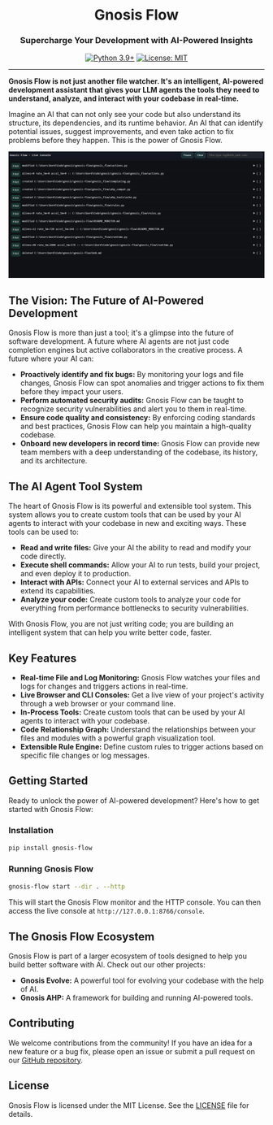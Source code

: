 <div align="center">
  <h1>Gnosis Flow</h1>
  <h3>Supercharge Your Development with AI-Powered Insights</h3>
</div>

<div align="center">

[![Python 3.9+](https://img.shields.io/badge/python-3.9+-blue.svg)](https://www.python.org/downloads/release/python-390/)
[![License: MIT](https://img.shields.io/badge/License-MIT-yellow.svg)](https://opensource.org/licenses/MIT)

</div>

---

**Gnosis Flow is not just another file watcher. It's an intelligent, AI-powered development assistant that gives your LLM agents the tools they need to understand, analyze, and interact with your codebase in real-time.**

Imagine an AI that can not only see your code but also understand its structure, its dependencies, and its runtime behavior. An AI that can identify potential issues, suggest improvements, and even take action to fix problems before they happen. This is the power of Gnosis Flow.

![Flow Diagram](flow.png)

## The Vision: The Future of AI-Powered Development

Gnosis Flow is more than just a tool; it's a glimpse into the future of software development. A future where AI agents are not just code completion engines but active collaborators in the creative process. A future where your AI can:

*   **Proactively identify and fix bugs:** By monitoring your logs and file changes, Gnosis Flow can spot anomalies and trigger actions to fix them before they impact your users.
*   **Perform automated security audits:** Gnosis Flow can be taught to recognize security vulnerabilities and alert you to them in real-time.
*   **Ensure code quality and consistency:** By enforcing coding standards and best practices, Gnosis Flow can help you maintain a high-quality codebase.
*   **Onboard new developers in record time:** Gnosis Flow can provide new team members with a deep understanding of the codebase, its history, and its architecture.

## The AI Agent Tool System

The heart of Gnosis Flow is its powerful and extensible tool system. This system allows you to create custom tools that can be used by your AI agents to interact with your codebase in new and exciting ways. These tools can be used to:

*   **Read and write files:** Give your AI the ability to read and modify your code directly.
*   **Execute shell commands:** Allow your AI to run tests, build your project, and even deploy it to production.
*   **Interact with APIs:** Connect your AI to external services and APIs to extend its capabilities.
*   **Analyze your code:** Create custom tools to analyze your code for everything from performance bottlenecks to security vulnerabilities.

With Gnosis Flow, you are not just writing code; you are building an intelligent system that can help you write better code, faster.

## Key Features

*   **Real-time File and Log Monitoring:** Gnosis Flow watches your files and logs for changes and triggers actions in real-time.
*   **Live Browser and CLI Consoles:** Get a live view of your project's activity through a web browser or your command line.
*   **In-Process Tools:** Create custom tools that can be used by your AI agents to interact with your codebase.
*   **Code Relationship Graph:** Understand the relationships between your files and modules with a powerful graph visualization tool.
*   **Extensible Rule Engine:** Define custom rules to trigger actions based on specific file changes or log messages.

## Getting Started

Ready to unlock the power of AI-powered development? Here's how to get started with Gnosis Flow:

### Installation

```bash
pip install gnosis-flow
```

### Running Gnosis Flow

```bash
gnosis-flow start --dir . --http
```

This will start the Gnosis Flow monitor and the HTTP console. You can then access the live console at `http://127.0.0.1:8766/console`.

## The Gnosis Flow Ecosystem

Gnosis Flow is part of a larger ecosystem of tools designed to help you build better software with AI. Check out our other projects:

*   **Gnosis Evolve:** A powerful tool for evolving your codebase with the help of AI.
*   **Gnosis AHP:** A framework for building and running AI-powered tools.

## Contributing

We welcome contributions from the community! If you have an idea for a new feature or a bug fix, please open an issue or submit a pull request on our [GitHub repository](https://github.com/kordless/gnosis-flow).

## License

Gnosis Flow is licensed under the MIT License. See the [LICENSE](LICENSE) file for details.
